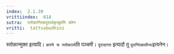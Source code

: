 ```yaml
---
index:  2.1.39
vrittiindex:  614
sutra:  स्तोकान्तिकदूरार्थकृच्छ्राणि क्तेन
vritti:  tattvabodhini 
---
```


स्तोकान्मुक्त इत्यादि। `करणे च स्तोकाल्पे`ति पञ्चमी। `दूरादागत` इत्यादौ तु `दूरान्तिकार्थेभ्यः`इत्यनेन।

